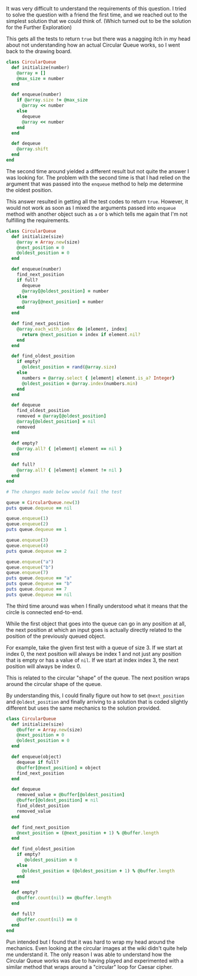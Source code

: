 It was very difficult to understand the requirements of this question.
I tried to solve the question with a friend the first time, and we reached
out to the simplest solution that we could think of.
(Which turned out to be the solution for the Further Exploration)

This gets all the tests to return `true` but there was a nagging itch in my head about not understanding how an actual Circular Queue works, so I went back to the drawing board.

```Ruby
class CircularQueue
  def initialize(number)
    @array = []
    @max_size = number
  end

  def enqueue(number)
    if @array.size != @max_size
      @array << number
    else
      dequeue
      @array << number
    end
  end

  def dequeue
    @array.shift
  end
end
```

The second time around yielded a different result but not quite the answer I was
looking for. The problem with the second time is that I had relied on the argument that was passed into the `enqueue` method to help me determine the oldest position.

This answer resulted in getting all the test codes to return `true`. However, it would
not work as soon as I mixed the arguments passed into `enqueue` method with another object such as `a` or `b` which tells me again that I'm not fulfilling the requirements.

```Ruby
class CircularQueue
  def initialize(size)
    @array = Array.new(size)
    @next_position = 0
    @oldest_position = 0
  end

  def enqueue(number)
    find_next_position
    if full?
      dequeue
      @array[@oldest_position] = number
    else
      @array[@next_position] = number
    end
  end

  def find_next_position
    @array.each_with_index do |element, index|
      return @next_position = index if element.nil?
    end
  end

  def find_oldest_position
    if empty?
      @oldest_position = rand(@array.size)
    else
      numbers = @array.select { |element| element.is_a? Integer}
      @oldest_position = @array.index(numbers.min)
    end
  end

  def dequeue
    find_oldest_position
    removed = @array[@oldest_position]
    @array[@oldest_position] = nil
    removed
  end

  def empty?
    @array.all? { |element| element == nil }
  end

  def full?
    @array.all? { |element| element != nil }
  end
end

# The changes made below would fail the test

queue = CircularQueue.new(3)
puts queue.dequeue == nil

queue.enqueue(1)
queue.enqueue(2)
puts queue.dequeue == 1

queue.enqueue(3)
queue.enqueue(4)
puts queue.dequeue == 2

queue.enqueue("a")
queue.enqueue("b")
queue.enqueue(7)
puts queue.dequeue == "a"
puts queue.dequeue == "b"
puts queue.dequeue == 7
puts queue.dequeue == nil
```

The third time around was when I finally understood what it means that the circle
is connected end-to-end.

While the first object that goes into the queue can go in any position at all, the next position at which an input goes is actually directly related to the position of the previously queued object.

For example, take the given first test with a queue of size 3.
If we start at index 0, the next position will always be index 1 and not
just any position that is empty or has a value of `nil`.
If we start at index index 3, the next position will always be index 0.

This is related to the circular "shape" of the queue. The next position wraps around the circular shape of the queue.

By understanding this, I could finally figure out how to set `@next_position` and
`@oldest_position` and finally arriving to a solution that is coded slightly different but
uses the same mechanics to the solution provided.

```Ruby
class CircularQueue
  def initialize(size)
    @buffer = Array.new(size)
    @next_position = 0
    @oldest_position = 0
  end

  def enqueue(object)
    dequeue if full?
    @buffer[@next_position] = object
    find_next_position
  end

  def dequeue
    removed_value = @buffer[@oldest_position]
    @buffer[@oldest_position] = nil
    find_oldest_position
    removed_value
  end

  def find_next_position
    @next_position = (@next_position + 1) % @buffer.length
  end

  def find_oldest_position
    if empty?
       @oldest_position = 0
    else
      @oldest_position = (@oldest_position + 1) % @buffer.length
    end
  end

  def empty?
    @buffer.count(nil) == @buffer.length
  end

  def full?
    @buffer.count(nil) == 0
  end
end
```

Pun intended but I found that it was hard to wrap my head around the mechanics.
Even looking at the circular images at the wiki didn't quite help me understand it.
The only reason I was able to understand how the Circular Queue works was due to
having played and experimented with a similar method that wraps around a "circular"
loop for Caesar cipher.

```ruby




```







